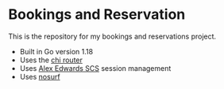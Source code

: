 # Bookings and Reservation

This is the repository for my bookings and reservations project.

- Built in Go version 1.18
- Uses the [chi router](https://github.com/go-chi/chi)
- Uses [Alex Edwards SCS](https://github.com/alexedwards/scs/v2) session management
- Uses [nosurf](https://github.com/justinas/nosurf)
